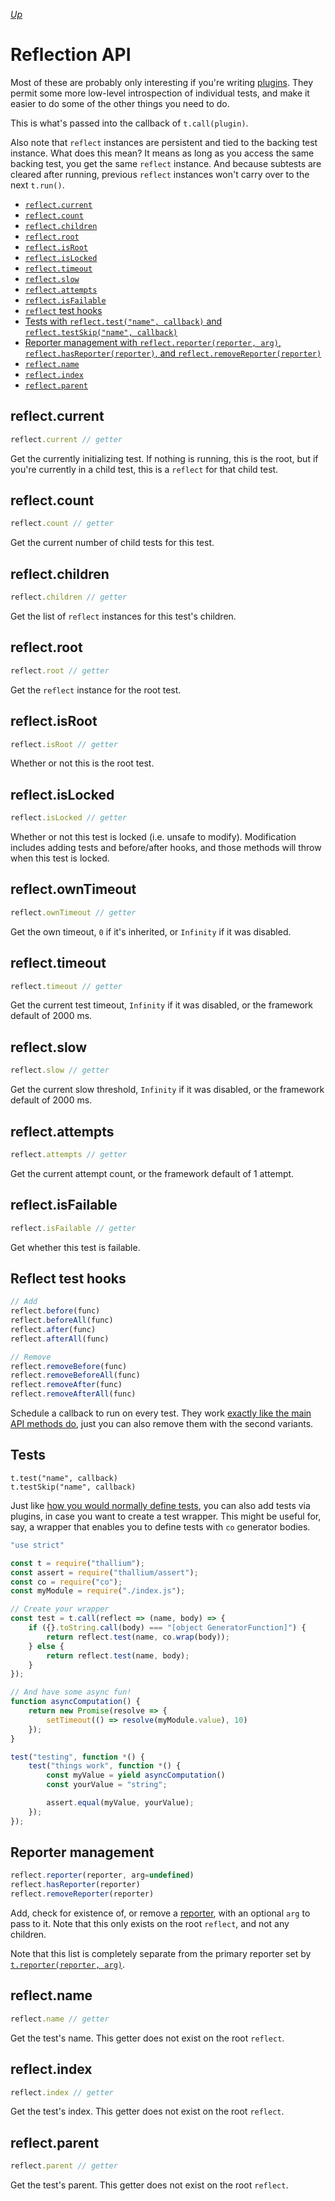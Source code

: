 *[Up](../api.md)*

# Reflection API

Most of these are probably only interesting if you're writing [plugins](./plugins.md). They permit some more low-level introspection of individual tests, and make it easier to do some of the other things you need to do.

This is what's passed into the callback of `t.call(plugin)`.

Also note that `reflect` instances are persistent and tied to the backing test instance. What does this mean? It means as long as you access the same backing test, you get the same `reflect` instance. And because subtests are cleared after running, previous `reflect` instances won't carry over to the next `t.run()`.

- [`reflect.current`](#current)
- [`reflect.count`](#count)
- [`reflect.children`](#children)
- [`reflect.root`](#root)
- [`reflect.isRoot`](#isroot)
- [`reflect.isLocked`](#islocked)
- [`reflect.timeout`](#timeout)
- [`reflect.slow`](#slow)
- [`reflect.attempts`](#attempts)
- [`reflect.isFailable`](#isfailable)
- [`reflect` test hooks](#test-hooks)
- [Tests with `reflect.test("name", callback)` and `reflect.testSkip("name", callback)`](#tests)
- [Reporter management with `reflect.reporter(reporter, arg)`, `reflect.hasReporter(reporter)`, and `reflect.removeReporter(reporter)`](#reporters)
- [`reflect.name`](#name)
- [`reflect.index`](#index)
- [`reflect.parent`](#parent)

<a id="current"></a>
## reflect.current

```js
reflect.current // getter
```

Get the currently initializing test. If nothing is running, this is the root, but if you're currently in a child test, this is a `reflect` for that child test.

<a id="count"></a>
## reflect.count

```js
reflect.count // getter
```

Get the current number of child tests for this test.

<a id="children"></a>
## reflect.children

```js
reflect.children // getter
```

Get the list of `reflect` instances for this test's children.

<a id="root"></a>
## reflect.root

```js
reflect.root // getter
```

Get the `reflect` instance for the root test.

<a id="isroot"></a>
## reflect.isRoot

```js
reflect.isRoot // getter
```

Whether or not this is the root test.

<a id="islocked"></a>
## reflect.isLocked

```js
reflect.isLocked // getter
```

Whether or not this test is locked (i.e. unsafe to modify). Modification includes adding tests and before/after hooks, and those methods will throw when this test is locked.

<a id="owntimeout"></a>
## reflect.ownTimeout

```js
reflect.ownTimeout // getter
```

Get the own timeout, `0` if it's inherited, or `Infinity` if it was disabled.

<a id="timeout"></a>
## reflect.timeout

```js
reflect.timeout // getter
```

Get the current test timeout, `Infinity` if it was disabled, or the framework default of 2000 ms.

<a id="slow"></a>
## reflect.slow

```js
reflect.slow // getter
```

Get the current slow threshold, `Infinity` if it was disabled, or the framework default of 2000 ms.

<a id="attempts"></a>
## reflect.attempts

```js
reflect.attempts // getter
```

Get the current attempt count, or the framework default of 1 attempt.

<a id="isfailable"></a>
## reflect.isFailable

```js
reflect.isFailable // getter
```

Get whether this test is failable.

<a id="test-hooks"></a>
## Reflect test hooks

```js
// Add
reflect.before(func)
reflect.beforeAll(func)
reflect.after(func)
reflect.afterAll(func)

// Remove
reflect.removeBefore(func)
reflect.removeBeforeAll(func)
reflect.removeAfter(func)
reflect.removeAfterAll(func)
```

Schedule a callback to run on every test. They work [exactly like the main API methods do](./thallium.md#test-hooks), just you can also remove them with the second variants.

<a id="tests"></a>
## Tests

```
t.test("name", callback)
t.testSkip("name", callback)
```

Just like [how you would normally define tests](./thallium.md#tests), you can also add tests via plugins, in case you want to create a test wrapper. This might be useful for, say, a wrapper that enables you to define tests with `co` generator bodies.

```js
"use strict"

const t = require("thallium");
const assert = require("thallium/assert");
const co = require("co");
const myModule = require("./index.js");

// Create your wrapper
const test = t.call(reflect => (name, body) => {
    if ({}.toString.call(body) === "[object GeneratorFunction]") {
        return reflect.test(name, co.wrap(body));
    } else {
        return reflect.test(name, body);
    }
});

// And have some async fun!
function asyncComputation() {
    return new Promise(resolve => {
        setTimeout(() => resolve(myModule.value), 10)
    });
}

test("testing", function *() {
    test("things work", function *() {
        const myValue = yield asyncComputation()
        const yourValue = "string";

        assert.equal(myValue, yourValue);
    });
});
```

<a id="reporters"></a>
## Reporter management

```js
reflect.reporter(reporter, arg=undefined)
reflect.hasReporter(reporter)
reflect.removeReporter(reporter)
```

Add, check for existence of, or remove a [reporter](../reporters.md), with an optional `arg` to pass to it. Note that this only exists on the root `reflect`, and not any children.

Note that this list is completely separate from the primary reporter set by [`t.reporter(reporter, arg)`](./thallium.md#reporter).

<a id="name"></a>
## reflect.name

```js
reflect.name // getter
```

Get the test's name. This getter does not exist on the root `reflect`.

<a id="index"></a>
## reflect.index

```js
reflect.index // getter
```

Get the test's index. This getter does not exist on the root `reflect`.

<a id="parent"></a>
## reflect.parent

```js
reflect.parent // getter
```

Get the test's parent. This getter does not exist on the root `reflect`.
